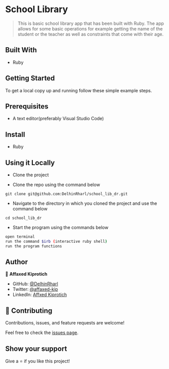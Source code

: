 # School Library

> This is basic school library app that has been built with Ruby. The app allows for some basic operations  for example getting the name of the student or the teacher as well as constraints that come with their age.

## Built With

- Ruby

## Getting Started

To get a local copy up and running follow these simple example steps.

## Prerequisites
* A text editor(preferably Visual Studio Code)

## Install
* Ruby

## Using it Locally

* Clone the project

* Clone the repo using the command below

```
git clone git@github.com:DelhinRharl/school_lib_dr.git
```

* Navigate to the directory in which you cloned the project and use the command below

```
cd school_lib_dr
```

* Start the program using the commands below
```bash
open terminal
run the command $irb (interactive ruby shell)
run the program functions
```

## Author

👤 **Affaxed Kiprotich**

- GitHub: [@DelhinRharl](https://github.com/DelhinRharl)
- Twitter: [@affaxed-kip](https://twitter.com/affaxed-kip)
- LinkedIn: [Affxed Kiprotich](https://www.linkedin.com/in/affaxed-kiprotich/)

## 🤝 Contributing

Contributions, issues, and feature requests are welcome!

Feel free to check the [issues page](../../issues/).

## Show your support

Give a ⭐️ if you like this project!
